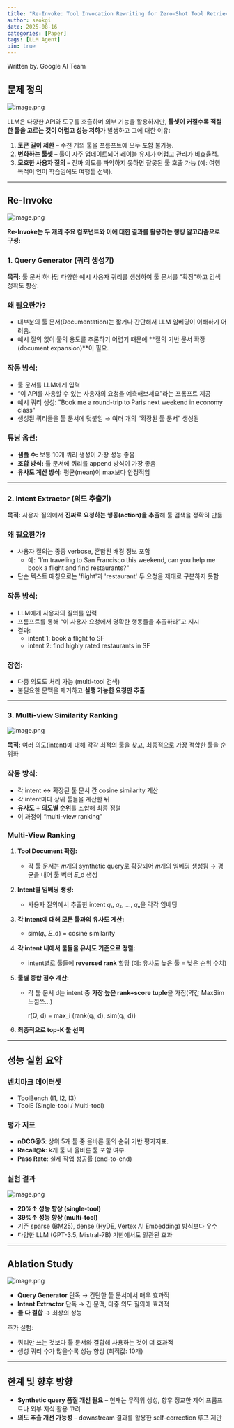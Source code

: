 ```yaml
---
title: "Re-Invoke: Tool Invocation Rewriting for Zero-Shot Tool Retrieval"
author: seokgi
date: 2025-08-16
categories: [Paper]
tags: [LLM Agent]
pin: true
---
```

Written by. Google AI Team

## 문제 정의

![image.png](https://seokilee0412.github.io/assets/img/ReInvoke/image.png)

LLM은 다양한 API와 도구를 호출하며 외부 기능을 활용하지만, **툴셋이 커질수록 적절한 툴을 고르는 것이 어렵고 성능 저하**가 발생하고 그에 대한 이유:

1. **토큰 길이 제한** – 수천 개의 툴을 프롬프트에 모두 포함 불가능.
2. **변화하는 툴셋** – 툴이 자주 업데이트되어 레이블 유지가 어렵고 관리가 비효율적.
3. **모호한 사용자 질의** – 진짜 의도를 파악하지 못하면 잘못된 툴 호출 가능 (예: 여행 목적이 언어 학습임에도 여행툴 선택).

---

## Re-Invoke

![image.png](https://seokilee0412.github.io/assets/img/ReInvoke/image1.png)

**Re-Invoke는 두 개의 주요 컴포넌트와 이에 대한 결과를 활용하는 랭킹 알고리즘으로 구성:**

### 1. **Query Generator (쿼리 생성기)**

**목적:** 툴 문서 하나당 다양한 예시 사용자 쿼리를 생성하여 툴 문서를 "확장"하고 검색 정확도 향상.

### 왜 필요한가?

- 대부분의 툴 문서(Documentation)는 짧거나 간단해서 LLM 임베딩이 이해하기 어려움.
- 예시 질의 없이 툴의 용도를 추론하기 어렵기 때문에 **질의 기반 문서 확장(document expansion)**이 필요.

### 작동 방식:

- 툴 문서를 LLM에게 입력
- “이 API를 사용할 수 있는 사용자의 요청을 예측해보세요”라는 프롬프트 제공
- 예시 쿼리 생성: "Book me a round-trip to Paris next weekend in economy class"
- 생성된 쿼리들을 툴 문서에 덧붙임 → 여러 개의 “확장된 툴 문서” 생성됨

### 튜닝 옵션:

- **샘플 수:** 보통 10개 쿼리 생성이 가장 성능 좋음
- **조합 방식:** 툴 문서에 쿼리를 append 방식이 가장 좋음
- **유사도 계산 방식:** 평균(mean)이 max보다 안정적임

---

### 2. **Intent Extractor (의도 추출기)**

**목적:** 사용자 질의에서 **진짜로 요청하는 행동(action)을 추출**해 툴 검색을 정확히 만듦

### 왜 필요한가?

- 사용자 질의는 종종 verbose, 혼합된 배경 정보 포함
    - 예: "I’m traveling to San Francisco this weekend, can you help me book a flight and find restaurants?"
- 단순 텍스트 매칭으로는 'flight'과 'restaurant' 두 요청을 제대로 구분하지 못함

### 작동 방식:

- LLM에게 사용자의 질의를 입력
- 프롬프트를 통해 “이 사용자 요청에서 명확한 행동들을 추출하라”고 지시
- 결과:
    - intent 1: book a flight to SF
    - intent 2: find highly rated restaurants in SF

### 장점:

- 다중 의도도 처리 가능 (multi-tool 검색)
- 불필요한 문맥을 제거하고 **실행 가능한 요청만 추출**

---

### 3. **Multi-view Similarity Ranking**

![image.png](https://seokilee0412.github.io/assets/img/ReInvoke/image2.png)

**목적:** 여러 의도(intent)에 대해 각각 최적의 툴을 찾고, 최종적으로 가장 적합한 툴을 순위화

### 작동 방식:

- 각 intent ↔ 확장된 툴 문서 간 cosine similarity 계산
- 각 intent마다 상위 툴들을 계산한 뒤
- **유사도 + 의도별 순위**를 조합해 최종 정렬
- 이 과정이 “multi-view ranking”

### Multi-View Ranking

1. **Tool Document 확장:**
    - 각 툴 문서는 𝑚개의 synthetic query로 확장되어 𝑚개의 임베딩 생성됨 → 평균을 내어 툴 벡터 𝐸_d 생성
2. **Intent별 임베딩 생성:**
    - 사용자 질의에서 추출한 intent 𝑞₁, 𝑞₂, ..., 𝑞ₙ을 각각 임베딩
3. **각 intent에 대해 모든 툴과의 유사도 계산:**
    - sim(𝑞ᵢ, 𝐸_d) = cosine similarity
4. **각 intent 내에서 툴들을 유사도 기준으로 정렬:**
    - intent별로 툴들에 **reversed rank** 할당 (예: 유사도 높은 툴 = 낮은 순위 수치)
5. **툴별 종합 점수 계산:**
    - 각 툴 문서 d는 intent 중 **가장 높은 rank+score tuple**을 가짐(약간 MaxSim 느낌쓰…)
        
        r(Q, d) = max_i (rank(qᵢ, d), sim(qᵢ, d))
        
6. **최종적으로 top-K 툴 선택**

---

## 성능 실험 요약

### 벤치마크 데이터셋

- ToolBench (I1, I2, I3)
- ToolE (Single-tool / Multi-tool)

### 평가 지표

- **nDCG@5**: 상위 5개 툴 중 올바른 툴의 순위 기반 평가지표.
- **Recall@k**: k개 툴 내 올바른 툴 포함 여부.
- **Pass Rate**: 실제 작업 성공률 (end-to-end)

### 실험 결과

![image.png](https://seokilee0412.github.io/assets/img/ReInvoke/image3.png)

- **20%↑ 성능 향상 (single-tool)**
- **39%↑ 성능 향상 (multi-tool)**
- 기존 sparse (BM25), dense (HyDE, Vertex AI Embedding) 방식보다 우수
- 다양한 LLM (GPT-3.5, Mistral-7B) 기반에서도 일관된 효과

---

## Ablation Study

![image.png](https://seokilee0412.github.io/assets/img/ReInvoke/image4.png)

- **Query Generator** 단독 → 간단한 툴 문서에서 매우 효과적
- **Intent Extractor** 단독 → 긴 문맥, 다중 의도 질의에 효과적
- **둘 다 결합** → 최상의 성능

추가 실험:

- 쿼리만 쓰는 것보다 툴 문서와 결합해 사용하는 것이 더 효과적
- 생성 쿼리 수가 많을수록 성능 향상 (최적값: 10개)

---

## 한계 및 향후 방향

- **Synthetic query 품질 개선 필요** – 현재는 무작위 생성, 향후 정교한 제어 프롬프트나 외부 지식 활용 고려
- **의도 추출 개선 가능성** – downstream 결과를 활용한 self-correction 루프 제안